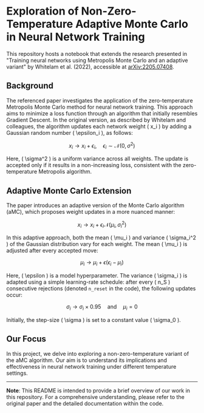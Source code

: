 # Exploration of Non-Zero-Temperature Adaptive Monte Carlo in Neural Network Training

This repository hosts a notebook that extends the research presented in "Training neural networks using Metropolis Monte Carlo and an adaptive variant" by Whitelam et al. (2022), accessible at [arXiv:2205.07408](https://arxiv.org/abs/2205.07408).

## Background
The referenced paper investigates the application of the zero-temperature Metropolis Monte Carlo method for neural network training. This approach aims to minimize a loss function through an algorithm that initially resembles Gradient Descent. In the original version, as described by Whitelam and colleagues, the algorithm updates each network weight \( x_i \) by adding a Gaussian random number \( \epsilon_i \), as follows:

$$
x_i \rightarrow x_i + \epsilon_i, \quad \epsilon_i \sim \mathcal{N}(0, \sigma^2)
$$

Here, \( \sigma^2 \) is a uniform variance across all weights. The update is accepted only if it results in a non-increasing loss, consistent with the zero-temperature Metropolis algorithm.

## Adaptive Monte Carlo Extension
The paper introduces an adaptive version of the Monte Carlo algorithm (aMC), which proposes weight updates in a more nuanced manner:

$$
x_i \rightarrow x_i + \epsilon_i \mathcal{N}(\mu_i, \sigma_i^2)
$$

In this adaptive approach, both the mean \( \mu_i \) and variance \( \sigma_i^2 \) of the Gaussian distribution vary for each weight. The mean \( \mu_i \) is adjusted after every accepted move:

$$
\mu_i \rightarrow \mu_i + \epsilon (\epsilon_i - \mu_i)
$$

Here, \( \epsilon \) is a model hyperparameter. The variance \( \sigma_i \) is adapted using a simple learning-rate schedule: after every \( n_S \) consecutive rejections (denoted `n_reset` in the code), the following updates occur:

$$
\sigma_i \rightarrow \sigma_i \times 0.95 \quad \text{and} \quad \mu_i = 0
$$

Initially, the step-size \( \sigma \) is set to a constant value \( \sigma_0 \).

## Our Focus
In this project, we delve into exploring a non-zero-temperature variant of the aMC algorithm. Our aim is to understand its implications and effectiveness in neural network training under different temperature settings.

---

**Note**: This README is intended to provide a brief overview of our work in this repository. For a comprehensive understanding, please refer to the original paper and the detailed documentation within the code.
